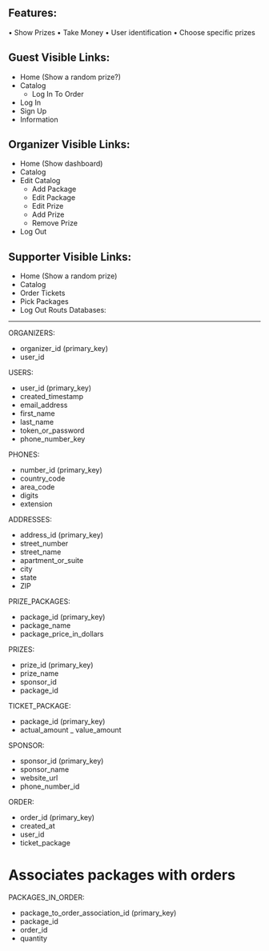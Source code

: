 Features:
---------
• Show Prizes
• Take Money
• User identification
• Choose specific prizes

Guest Visible Links:
--------------------
- Home (Show a random prize?)
- Catalog
	- Log In To Order
- Log In
- Sign Up
- Information

Organizer Visible Links:
------------------------
- Home (Show dashboard)
- Catalog
- Edit Catalog
	- Add Package
	- Edit Package
	- Edit Prize
	- Add Prize
	- Remove Prize
- Log Out

Supporter Visible Links:
------------------------
- Home (Show a random prize)
- Catalog
- Order Tickets
- Pick Packages
- Log Out
Routs
Databases:
---------

ORGANIZERS:
- organizer_id (primary_key)
- user_id 

USERS:
- user_id (primary_key)
- created_timestamp
- email_address 
- first_name
- last_name
- token_or_password
- phone_number_key

PHONES:
- number_id (primary_key)
- country_code
- area_code
- digits
- extension

ADDRESSES:
- address_id (primary_key)
- street_number
- street_name
- apartment_or_suite
- city
- state
- ZIP

PRIZE_PACKAGES:
- package_id (primary_key)
- package_name
- package_price_in_dollars

PRIZES:
- prize_id (primary_key) 
- prize_name
- sponsor_id
- package_id

TICKET_PACKAGE:
- package_id (primary_key)
- actual_amount
_ value_amount

SPONSOR:
- sponsor_id (primary_key)
- sponsor_name
- website_url
- phone_number_id

ORDER: 
- order_id (primary_key)
- created_at
- user_id
- ticket_package

#  Associates packages with orders
PACKAGES_IN_ORDER:
- package_to_order_association_id (primary_key)
- package_id
- order_id
- quantity

